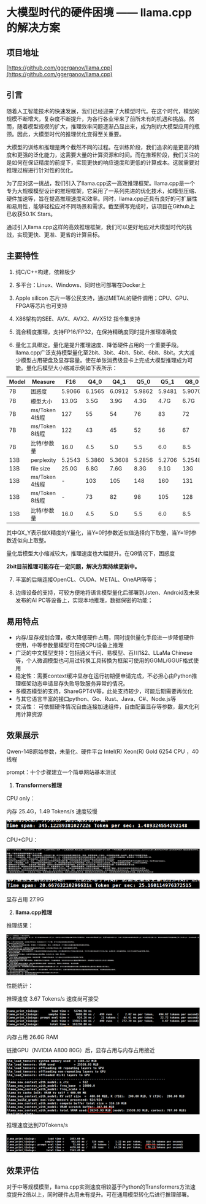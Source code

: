 # 大模型时代的硬件困境 —— llama.cpp的解决方案

## 项目地址

[https://github.com/ggerganov/llama.cpp](https://github.com/ggerganov/llama.cpp)

## 引言

随着人工智能技术的快速发展，我们已经迎来了大模型时代。在这个时代，模型的规模不断增大，复杂度不断提升，为各行各业带来了前所未有的机遇和挑战。然而，随着模型规模的扩大，推理效率问题逐渐凸显出来，成为制约大模型应用的瓶颈。因此，大模型时代的推理优化变得至关重要。

大模型的训练和推理是两个截然不同的过程。在训练阶段，我们追求的是更高的精度和更强的泛化能力，这需要大量的计算资源和时间。而在推理阶段，我们关注的是如何在保证精度的前提下，实现更快的响应速度和更低的计算成本。这就需要对推理过程进行针对性的优化。

为了应对这一挑战，我们引入了llama.cpp这一高效推理框架。llama.cpp是一个专为大规模模型设计的推理框架，它采用了一系列先进的优化技术，如模型压缩、硬件加速等，旨在提高推理速度和效率。同时，llama.cpp还具有良好的可扩展性和易用性，能够轻松应对不同场景和需求。截至撰写完成时，该项目在Github上已收获50.1K Stars。

通过引入llama.cpp这样的高效推理框架，我们可以更好地应对大模型时代的挑战，实现更快、更准、更省的计算目标。

## 主要特性

1. 纯C/C++构建，依赖极少

2. 多平台：Linux、Windows、同时也可部署在Docker上

3. Apple silicon 芯片一等公民支持，通过METAL的硬件调用；CPU、GPU、FPGA等芯片也可支持

4. X86架构的SEE、AVX、AVX2、AVX512 指令集支持

5. 混合精度推理，支持FP16/FP32，在保持精确度同时提升推理准确度

6. 量化工具绑定。量化是提升推理速度、降低硬件占用的一个重要手段。llama.cpp广泛支持模型量化至2bit、3bit、4bit、5bit、6bit、8bit。大大减少模型占用硬盘及显存容量。使在单张消费级显卡上完成大模型推理成为可能。量化后模型大小缩减示例如下表所示：

| Model | Measure | F16 | Q4_0 | Q4_1 | Q5_0 | Q5_1 | Q8_0 |
| --- | --- | --- | --- | --- | --- | --- | --- |
| 7B | 困惑度 | 5.9066 | 6.1565 | 6.0912 | 5.9862 | 5.9481 | 5.9070 |
| 7B | 模型大小 | 13.0G | 3.5G | 3.9G | 4.3G | 4.7G | 6.7G |
| 7B | ms/Token 4线程 | 127 | 55 | 54 | 76 | 83 | 72 |
| 7B | ms/Token 8线程 | 122 | 43 | 45 | 52 | 56 | 67 |
| 7B | 比特/参数量 | 16.0 | 4.5 | 5.0 | 5.5 | 6.0 | 8.5 |
| 13B | perplexity | 5.2543 | 5.3860 | 5.3608 | 5.2856 | 5.2706 | 5.2548 |
| 13B | file size | 25.0G | 6.8G | 7.6G | 8.3G | 9.1G | 13G |
| 13B | ms/Token 4线程 | - | 103 | 105 | 148 | 160 | 131 |
| 13B | ms/Token 8线程 | - | 73 | 82 | 98 | 105 | 128 |
| 13B | 比特/参数量 | 16.0 | 4.5 | 5.0 | 5.5 | 6.0 | 8.5 |

其中QX_Y表示做X精度的Y量化，当Y=0时参数近似值选择向下取整，当Y=1时参数近似向上取整。

量化后模型大小缩减较大，推理速度也大幅提升。在Q8情况下，困惑度

**2bit目前推理可能存在一定问题，解决方案持续更新中。**

7. 丰富的后端连接OpenCL、CUDA、METAL、OneAPI等等；

8. 边缘设备的支持，可较方便地将语言模型量化后部署到Jsten、Android及未来发布的AI PC等设备上，实现本地推理，数据保密的功能；

## 易用特点

- 内存/显存规划合理，极大降低硬件占用，同时提供量化手段进一步降低硬件使用，中等参数量模型可在纯CPU设备上推理
- 广泛的中文模型支持：包括通义千问、易模型、百川1&2、LLaMa Chinese等，个人微调模型也可用过转换工具转换为框架可使用的GGML/GGUF格式使用
- 稳定性：需要context缓冲显存在运行初期便申请完成，不必担心由Python推理框架动态申请显存失败导致服务异常的情况。
- 多模态模型的支持，ShareGPT4V等，此处支持较少，可能后期需要再优化
- 与其它语言丰富的接口python、Go、Rust、Java、C#、Node.js等
- 灵活性： 可依据硬件情况自由连接加速组件，自由配置显存等参数，最大化利用计算资源

## 效果展示

Qwen-14B原始参数，未量化、硬件平台 Intel(R) Xeon(R) Gold 6254 CPU ，40线程

prompt：十个步骤建立一个简单网站基本测试

1. **Transformers推理**

CPU only：

内存 25.4G，1.49 Tokens/s 速度较慢

![iChosenGPT](./imgs/202402041614001.png)

CPU+GPU：

![iChosenGPT](./imgs/202402041614002.png)

![iChosenGPT](./imgs/202402041614003.png)

显存占用 27.9G

2. **llama.cpp推理**

推理结果：

![iChosenGPT](./imgs/202402041614004.png)

性能统计：

推理速度 3.67 Tokens/s 速度尚可接受

![iChosenGPT](./imgs/202402041614005.png)

内存占用 26.6G RAM

链接GPU（NVIDIA A800 80G）后，显存占用与内存占用接近

![iChosenGPT](./imgs/202402041614006.png)

推理速度达到70Tokens/s

![iChosenGPT](./imgs/202402041614007.png)

## 效果评估

对于中等规模模型，llama.cpp实测速度相较基于Python的Transformers方法速度提升2倍以上，同时硬件占用未有提升。可在通用模型转化后进行推理部署。
